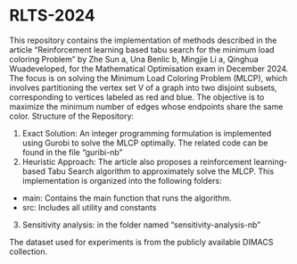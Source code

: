 # RLTS-2024
This repository contains the implementation of methods described in the article “Reinforcement learning based tabu search for the minimum load coloring Problem” by Zhe Sun a, Una Benlic b, Mingjie Li a, Qinghua Wuadeveloped, for the Mathematical Optimisation exam in December 2024. The focus is on solving the Minimum Load Coloring Problem (MLCP), which involves partitioning the vertex set V of a graph into two disjoint subsets, corresponding to vertices labeled as red and blue. The objective is to maximize the minimum number of edges whose endpoints share the same color.
Structure of the Repository: 
1.	Exact Solution: An integer programming formulation is implemented using Gurobi to solve the MLCP optimally. The related code can be found in the file “guribi-nb”
2.	Heuristic Approach: The article also proposes a reinforcement learning-based Tabu Search algorithm to approximately solve the MLCP. This implementation is organized into the following folders:
   - main: Contains the main function that runs the algorithm.
   - src: Includes all utility and constants
3.	Sensitivity analysis: in the folder named “sensitivity-analysis-nb”
 
 The dataset used for experiments is from the publicly available DIMACS collection.
